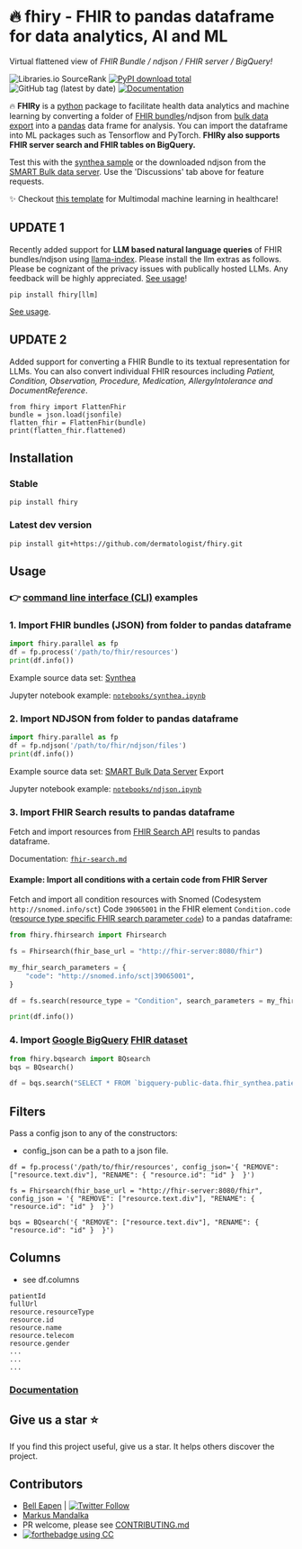 # :fire: fhiry - FHIR to pandas dataframe for data analytics, AI and ML
Virtual flattened view of *FHIR Bundle / ndjson / FHIR server / BigQuery!*

![Libraries.io SourceRank](https://img.shields.io/librariesio/sourcerank/pypi/fhiry)
[![PyPI download total](https://img.shields.io/pypi/dm/fhiry.svg)](https://pypi.python.org/pypi/fhiry/)
![GitHub tag (latest by date)](https://img.shields.io/github/v/tag/dermatologist/fhiry)
[![Documentation](https://badgen.net/badge/icon/documentation?icon=libraries&label)](https://dermatologist.github.io/fhiry/)

:fire: **FHIRy** is a [python](https://www.python.org/) package to facilitate health data analytics and machine learning by converting a folder of [FHIR bundles](https://www.hl7.org/fhir/bundle.html)/ndjson from [bulk data export](https://hl7.org/fhir/uv/bulkdata/export/index.html) into a [pandas](https://pandas.pydata.org/docs/user_guide/index.html) data frame for analysis. You can import the dataframe
into ML packages such as Tensorflow and PyTorch. **FHIRy also supports FHIR server search and FHIR tables on BigQuery.**


Test this with the [synthea sample](https://synthea.mitre.org/downloads) or the downloaded ndjson from the [SMART Bulk data server](https://bulk-data.smarthealthit.org/). Use the 'Discussions' tab above for feature requests.

:sparkles: Checkout [this template](https://github.com/dermatologist/kedro-multimodal) for Multimodal machine learning in healthcare!


## UPDATE 1
Recently added support for **LLM based natural language queries** of FHIR bundles/ndjson using [llama-index](examples/llm_example.py). Please install the llm extras as follows. Please be cognizant of the privacy issues with publically hosted LLMs. Any feedback will be highly appreciated. [See usage](examples/llm_example.py)!

```
pip install fhiry[llm]
```
[See usage](examples/llm_example.py).

## UPDATE 2
Added support for converting a FHIR Bundle to its textual representation for LLMs. You can also convert individual FHIR resources including *Patient, Condition, Observation, Procedure, Medication, AllergyIntolerance and DocumentReference*.

```
from fhiry import FlattenFhir
bundle = json.load(jsonfile)
flatten_fhir = FlattenFhir(bundle)
print(flatten_fhir.flattened)
```

## Installation

### Stable
```shell
pip install fhiry
```

### Latest dev version

```
pip install git+https://github.com/dermatologist/fhiry.git
```
## Usage

### 👉 [command line interface (CLI)](examples/cli.md) examples

### 1. Import FHIR bundles (JSON) from folder to pandas dataframe

```python
import fhiry.parallel as fp
df = fp.process('/path/to/fhir/resources')
print(df.info())
```

Example source data set: [Synthea](https://synthea.mitre.org/downloads)

Jupyter notebook example: [`notebooks/synthea.ipynb`](notebooks/synthea.ipynb)

### 2. Import NDJSON from folder to pandas dataframe

```python
import fhiry.parallel as fp
df = fp.ndjson('/path/to/fhir/ndjson/files')
print(df.info())
```

Example source data set: [SMART Bulk Data Server](https://bulk-data.smarthealthit.org/) Export

Jupyter notebook example: [`notebooks/ndjson.ipynb`](notebooks/ndjson.ipynb)

### 3. Import FHIR Search results to pandas dataframe

Fetch and import resources from [FHIR Search API](https://www.hl7.org/fhir/search.html) results to pandas dataframe.

Documentation: [`fhir-search.md`](fhir-search.md)

#### Example: Import all conditions with a certain code from FHIR Server

Fetch and import all condition resources with Snomed (Codesystem `http://snomed.info/sct`) Code `39065001` in the FHIR element `Condition.code` ([resource type specific FHIR search parameter `code`](https://www.hl7.org/fhir/condition.html#search)) to a pandas dataframe:

```python
from fhiry.fhirsearch import Fhirsearch

fs = Fhirsearch(fhir_base_url = "http://fhir-server:8080/fhir")

my_fhir_search_parameters = {
    "code": "http://snomed.info/sct|39065001",
}

df = fs.search(resource_type = "Condition", search_parameters = my_fhir_search_parameters)

print(df.info())
```

### 4. Import [Google BigQuery](https://cloud.google.com/bigquery) [FHIR dataset](https://console.cloud.google.com/marketplace/details/mitre/synthea-fhir?q=synthea)

```python
from fhiry.bqsearch import BQsearch
bqs = BQsearch()

df = bqs.search("SELECT * FROM `bigquery-public-data.fhir_synthea.patient` LIMIT 20") # can be a path to .sql file

```

## Filters

Pass a config json to any of the constructors:
* config_json can be a path to a json file.
```
df = fp.process('/path/to/fhir/resources', config_json='{ "REMOVE": ["resource.text.div"], "RENAME": { "resource.id": "id" }  }')

fs = Fhirsearch(fhir_base_url = "http://fhir-server:8080/fhir", config_json = '{ "REMOVE": ["resource.text.div"], "RENAME": { "resource.id": "id" }  }')

bqs = BQsearch('{ "REMOVE": ["resource.text.div"], "RENAME": { "resource.id": "id" }  }')
```

## Columns
* see df.columns

```
patientId
fullUrl
resource.resourceType
resource.id
resource.name
resource.telecom
resource.gender
...
...
...
```


### [Documentation](https://dermatologist.github.io/fhiry/)

## Give us a star ⭐️
If you find this project useful, give us a star. It helps others discover the project.

## Contributors

* [Bell Eapen](https://nuchange.ca) | [![Twitter Follow](https://img.shields.io/twitter/follow/beapen?style=social)](https://twitter.com/beapen)
* [Markus Mandalka](https://github.com/Mandalka)
* PR welcome, please see [CONTRIBUTING.md](/CONTRIBUTING.md)
* [![forthebadge](https://forthebadge.com/images/badges/built-with-love.svg) using CC](https://alliancecan.ca/en/services/advanced-research-computing)
